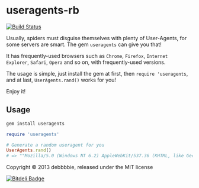 useragents-rb
=============
[![Build Status](https://travis-ci.org/debbbbie/useragents-rb.png?branch=master)](https://travis-ci.org/debbbbie/useragents-rb)

Usually, spiders must disguise themselves with plenty of User-Agents, for some
servers are smart. The gem `useragents` can give you that!

It has frequently-used browsers such as `Chrome`, `Firefox`, `Internet Explorer`, `Safari`,
 `Opera` and so on, with frequently-used versions.

The usage is simple, just install the gem at first, then `require 'useragents`,
and at last, `UserAgents.rand()` works for you!

Enjoy it!

## Usage

``` sh
gem install useragents
```

```ruby
require 'useragents'

# Generate a random useragent for you
UserAgents.rand()
# => ""Mozilla/5.0 (Windows NT 6.2) AppleWebKit/537.36 (KHTML, like Gecko) Chrome/28.0.1464.0 Safari/537.36"
```

Copyright © 2013 debbbbie, released under the MIT license


[![Bitdeli Badge](https://d2weczhvl823v0.cloudfront.net/debbbbie/useragents-rb/trend.png)](https://bitdeli.com/free "Bitdeli Badge")

